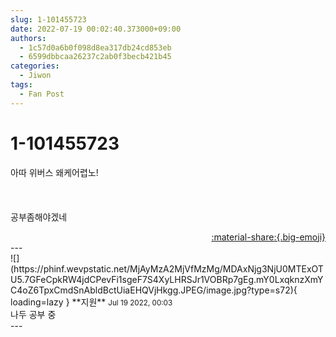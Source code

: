 ```yaml
---
slug: 1-101455723
date: 2022-07-19 00:02:40.373000+09:00
authors:
  - 1c57d0a6b0f098d8ea317db24cd853eb
  - 6599dbbcaa26237c2ab0f3becb421b45
categories:
  - Jiwon
tags:
  - Fan Post
---
```


# 1-101455723

<div class="post-container" markdown="1">
<div class="content-container md-sidebar__scrollwrap" markdown="1">

아따 위버스 왜케어렵노!<br><br><br><br>공부좀해야겠네

</div>
</div>

<div style="text-align: right;" markdown="1">
<a href="https://weverse.io/fromis9/fanpost/1-101455723" style="text-align: right;">:material-share:{.big-emoji}</a>
</div>
---

<div class="comments-container md-sidebar__scrollwrap" markdown="1">
<div class="comment" markdown="1">
<div class='id-container' markdown="1">
![](https://phinf.wevpstatic.net/MjAyMzA2MjVfMzMg/MDAxNjg3NjU0MTExOTU5.7GFeCpkRW4jdCPevFi1sgeF7S4XyLHRSJr1VOBRp7gEg.mY0LxqknzXmYC4oZ6TpxCmdSnAbldBctUiaEHQVjHkgg.JPEG/image.jpg?type=s72){ loading=lazy }
**<span class="artist">지원</span>** <small>Jul 19 2022, 00:03</small><br>
</div>
<div class='comment-body' markdown="1">
나두 공부 중
</div>
</div>
</div>
---

